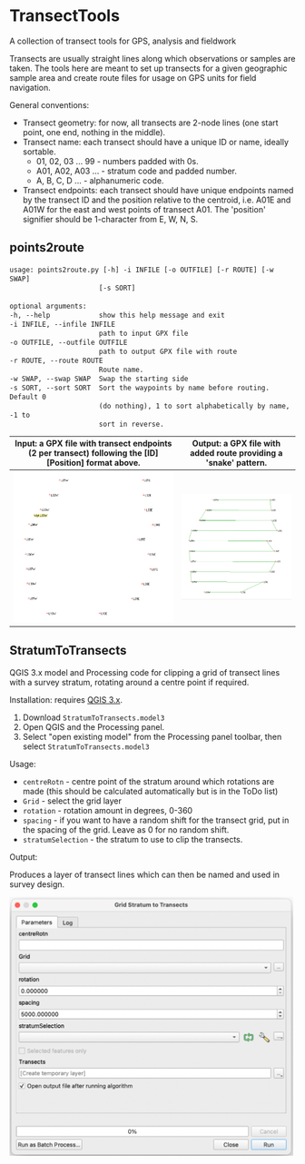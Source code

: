 # TransectTools
A collection of transect tools for GPS, analysis and fieldwork

Transects are usually straight lines along which observations or samples are taken. The tools here are meant to set up transects for a given geographic sample area and create route files for usage on GPS units for field navigation.

General conventions:
* Transect geometry: for now, all transects are 2-node lines (one start point, one end, nothing in the middle).
* Transect name: each transect should have a unique ID or name, ideally sortable. 
  * 01, 02, 03 ... 99 - numbers padded with 0s.
  * A01, A02, A03 ... - stratum code and padded number.
  * A, B, C, D ... - alphanumeric code.
* Transect endpoints: each transect should have unique endpoints named by the transect ID and the position relative to the centroid, i.e. A01E and A01W for the east and west points of transect A01. The 'position' signifier should be 1-character from E, W, N, S.

## points2route

    usage: points2route.py [-h] -i INFILE [-o OUTFILE] [-r ROUTE] [-w SWAP]
                          [-s SORT]
    
    optional arguments:
    -h, --help            show this help message and exit
    -i INFILE, --infile INFILE
                          path to input GPX file
    -o OUTFILE, --outfile OUTFILE
                          path to output GPX file with route
    -r ROUTE, --route ROUTE
                          Route name.
    -w SWAP, --swap SWAP  Swap the starting side
    -s SORT, --sort SORT  Sort the waypoints by name before routing. Default 0
                          (do nothing), 1 to sort alphabetically by name, -1 to
                          sort in reverse.

 

| Input: a GPX file with transect endpoints (2 per transect) following the [ID][Position] format above.    | Output: a GPX file with added route providing a 'snake' pattern.     |
| ---- | ---- |
| <a href="url"><img src="_media/points2route_WPTS.png"  width="300" ></a> | <a href="url"><img src="_media/points2route_RTE.png" width="400" ></a> |


## StratumToTransects

QGIS 3.x model and Processing code for clipping a grid of transect lines with a survey stratum, rotating around a centre point if required.

Installation: requires [QGIS 3.x](www.qgis.org).

1. Download `StratumToTransects.model3`
2. Open QGIS and the Processing panel.
3. Select "open existing model" from the Processing panel toolbar, then select `StratumToTransects.model3`

Usage:

* `centreRotn` - centre point of the stratum around which rotations are made (this should be calculated automatically but is in the ToDo list)
* `Grid` - select the grid layer
* `rotation` - rotation amount in degrees, 0-360
* `spacing` - if you want to have a random shift for the transect grid, put in the spacing of the grid. Leave as 0 for no random shift.
* `stratumSelection` - the stratum to use to clip the transects.

Output:

Produces a layer of transect lines which can then be named and used in survey design.

<a href="url"><img src="_media/GridStratumToTransects.png"  width="500" ></a>
